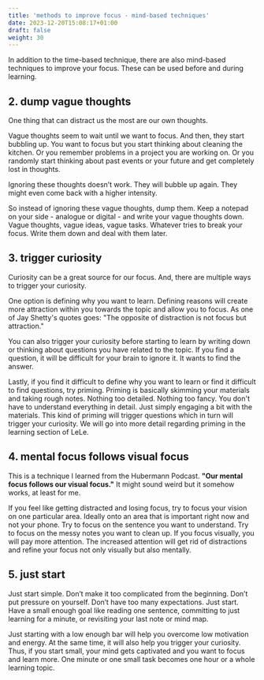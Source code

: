 ```yaml
---
title: 'methods to improve focus - mind-based techniques'
date: 2023-12-20T15:08:17+01:00
draft: false
weight: 30
---
```


In addition to the time-based technique, there are also mind-based techniques
to improve your focus. These can be used before and during learning.

## 2. dump vague thoughts

One thing that can distract us the most are our own thoughts.

Vague thoughts seem to wait until we want to focus. And then, they start
bubbling up. You want to focus but you start thinking about cleaning the
kitchen. Or you remember problems in a project you are working on. Or you
randomly start thinking about past events or your future and get completely
lost in thoughts.

Ignoring these thoughts doesn’t work. They will bubble up again. They might
even come back with a higher intensity.

So instead of ignoring these vague thoughts, dump them. Keep a notepad on your
side - analogue or digital - and write your vague thoughts down. Vague
thoughts, vague ideas, vague tasks. Whatever tries to break your focus. Write
them down and deal with them later.

## 3. trigger curiosity

Curiosity can be a great source for our focus. And, there are multiple ways to
trigger your curiosity.

One option is defining why you want to learn. Defining reasons will create more
attraction within you towards the topic and allow you to focus. As one of Jay
Shetty's quotes goes: "The opposite of distraction is not focus but
attraction."

You can also trigger your curiosity before starting to learn by writing down or
thinking about questions you have related to the topic. If you find a question,
it will be difficult for your brain to ignore it. It wants to find the answer.

Lastly, if you find it difficult to define why you want to learn or find it
difficult to find questions, try priming. Priming is basically skimming your
materials and taking rough notes. Nothing too detailed. Nothing too fancy. You
don't have to understand everything in detail. Just simply engaging a bit with
the materials. This kind of priming will trigger questions which in turn will
trigger your curiosity. We will go into more detail regarding priming in the
learning section of LeLe.

## 4. mental focus follows visual focus

This is a technique I learned from the Hubermann Podcast. **"Our mental focus
follows our visual focus."** It might sound weird but it somehow works, at
least for me.

If you feel like getting distracted and losing focus, try to focus your vision
on one particular area. Ideally onto an area that is important right now and
not your phone. Try to focus on the sentence you want to understand. Try to
focus on the messy notes you want to clean up. If you focus visually, you will
pay more attention. The increased attention will get rid of distractions and
refine your focus not only visually but also mentally.

## 5. just start

Just start simple. Don’t make it too complicated from the beginning. Don’t put
pressure on yourself. Don’t have too many expectations. Just start. Have a
small enough goal like reading one sentence, committing to just learning for a
minute, or revisiting your last note or mind map.

Just starting with a low enough bar will help you overcome low motivation and
energy. At the same time, it will also help you trigger your curiosity. Thus,
if you start small, your mind gets captivated and you want to focus and learn
more. One minute or one small task becomes one hour or a whole learning topic.
